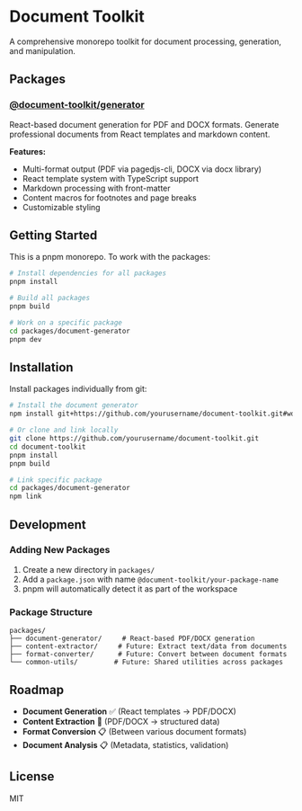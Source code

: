 # Document Toolkit

A comprehensive monorepo toolkit for document processing, generation, and manipulation.

## Packages

### [@document-toolkit/generator](./packages/document-generator)
React-based document generation for PDF and DOCX formats. Generate professional documents from React templates and markdown content.

**Features:**
- Multi-format output (PDF via pagedjs-cli, DOCX via docx library)
- React template system with TypeScript support
- Markdown processing with front-matter
- Content macros for footnotes and page breaks
- Customizable styling

## Getting Started

This is a pnpm monorepo. To work with the packages:

```bash
# Install dependencies for all packages
pnpm install

# Build all packages
pnpm build

# Work on a specific package
cd packages/document-generator
pnpm dev
```

## Installation

Install packages individually from git:

```bash
# Install the document generator
npm install git+https://github.com/yourusername/document-toolkit.git#workspace=@document-toolkit/generator

# Or clone and link locally
git clone https://github.com/yourusername/document-toolkit.git
cd document-toolkit
pnpm install
pnpm build

# Link specific package
cd packages/document-generator
npm link
```

## Development

### Adding New Packages

1. Create a new directory in `packages/`
2. Add a `package.json` with name `@document-toolkit/your-package-name`
3. pnpm will automatically detect it as part of the workspace

### Package Structure

```
packages/
├── document-generator/     # React-based PDF/DOCX generation
├── content-extractor/     # Future: Extract text/data from documents
├── format-converter/      # Future: Convert between document formats
└── common-utils/         # Future: Shared utilities across packages
```

## Roadmap

- **Document Generation** ✅ (React templates → PDF/DOCX)
- **Content Extraction** 🔄 (PDF/DOCX → structured data)
- **Format Conversion** 📋 (Between various document formats)
- **Document Analysis** 📋 (Metadata, statistics, validation)

## License

MIT